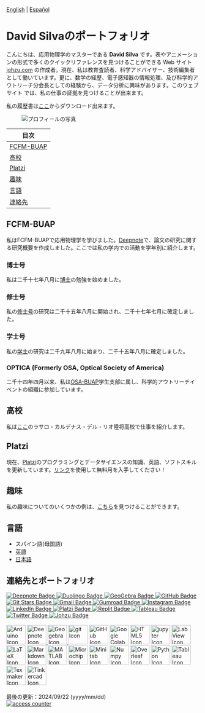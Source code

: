 [English](index.md) \| [Español](indexesp.md)

# David Silvaのポートフォリオ

こんにちは、応用物理学のマスターである **David Silva** です。表やアニメーションの形式で多くのクイックリファレンスを見つけることができる Web サイト [johzu.com](https://johzu.com/) の作成者。現在、私は教育査読者、科学アドバイザー、技術編集者として働いています。更に、数学の経歴、電子感知器の情報処理、及び科学的アウトリーチ分会長としての経験から、データ分析に興味があります。このウェブサイト では、私の仕事の証拠を見つけることが出来ます。

私の履歴書は[ここ](https://drive.google.com/file/d/136I_f1yHV-Bef3Kf8FSWmoad2mqdjbG-/view?usp=sharing)からダウンロード出来ます。

<figure>
  <img
  src="https://imgur.com/WxNkgL4.jpg"
  alt="プロフィールの写真">
</figure>

| 目次                    |
| ----------------------- |
| [FCFM-BUAP](#fcfm-buap) |
| [高校](#高校)           |
| [Platzi](#platzi)       |
| [趣味](#趣味)           |
| [言語](#言語)           |
| [連絡先](#連絡先)       |

## FCFM-BUAP

私はFCFM-BUAPで応用物理学を学びました。[Deepnote](https://deepnote.com/@david-silva-apango/Research-summary-0mDzbxatSmqOb-PeVQfuhQ)で、論文の研究に関する研究概要を作成しました。ここでは私の学内での活動を学年別に紹介します。

### 博士号

私は二千十七年八月に[博士](phdjp.md)の勉強を始めました。

### 修士号

私の[修士号](mscjp.md)の研究は二千十五年八月に開始され、二千十七年七月に確定しました。

### 学士号

私の[学士](bachelorjp.md)の研究は二千九年八月に始まり、二千十五年八月に確定しました。

### OPTICA (Formerly OSA, Optical Society of America)

二千十四年四月以来、私は[OSA-BUAP](opticajp.md)学生支部に属し、科学的アウトリーチイベントの組織に参加しています。

## 高校

私は[ここ](highjp.md)のラサロ・カルデナス・デル・リオ陸将高校で仕事を紹介します。

## Platzi

現在、[Platzi](platzijp.md)のプログラミングとデータサイエンスの知識、英語、ソフトスキルを更新しています。[リンク](https://platzi.com/r/davidsilvaa/)を使用して無料月を入手してください！

## 趣味

私の趣味についてのいくつかの例は、[こちら](hobbiesjp.md)を見つけることができます。

## 言語

- スパイン語(母国語)
- [英語](englishjp.md)
- [日本語](japanesejp.md)

## 連絡先とポートフォリオ

<div id="badges_social">
  <a href="https://deepnote.com/@david-silva-apango">
    <img src="https://img.shields.io/badge/Deepnote-3793EF?style=for-the-badge&logo=Deepnote&logoColor=white" alt="Deepnote Badge"/>
  </a>
  <a href="https://www.duolingo.com/profile/davidsa06">
    <img src="https://img.shields.io/badge/Duolingo-58CC02?style=for-the-badge&logo=Duolingo&logoColor=white" alt="Duolingo Badge"/>
  </a>
  <a href="https://www.geogebra.org/u/davidsa06">
    <img src="https://img.shields.io/badge/GeoGebra-violet" alt="GeoGebra Badge"/>
  </a>
  <a href="https://github.com/DavidSA06">
    <img src="https://img.shields.io/badge/GitHub-100000?style=for-the-badge&logo=github&logoColor=white" alt="GitHub Badge"/>
  </a>
  <a href="https://git-stars.com/user/DavidSA06">
    <img src="https://img.shields.io/badge/GIT%20STARS-ranking-red" alt="Git Stars Badge"/>
  </a>
  <a href="ddsilvaa06@gmail.com">
    <img src="https://img.shields.io/badge/Gmail-D14836?style=for-the-badge&logo=gmail&logoColor=white" alt="Gmail Badge"/>
  </a>
  <a href="https://davidsilvaapango.gumroad.com/">
    <img src="https://img.shields.io/badge/GUMROAD-36a9ae?style=for-the-badge&logo=gumroad&logoColor=white" alt="Gumroad Badge"/>
  </a>
  <a href="https://www.instagram.com/davidsa006/">
    <img src="https://img.shields.io/badge/Instagram-E4405F?style=for-the-badge&logo=instagram&logoColor=white" alt="Instagram Badge"/>
  </a>
  <a href="https://www.linkedin.com/in/david-silva-apango-60553714a/">
    <img src="https://img.shields.io/badge/LinkedIn-blue?style=for-the-badge&logo=linkedin&logoColor=white" alt="LinkedIn Badge"/>
  </a>
  <a href="https://platzi.com/p/davidsilvaa/">
    <img src="https://img.shields.io/badge/Platzi-98CA3F?style=for-the-badge&logo=platzi&logoColor=white" alt="Platzi Badge"/>
  </a>
  <a href="https://replit.com/@DavidSA061">
    <img src="https://img.shields.io/badge/replit-667881?style=for-the-badge&logo=replit&logoColor=white" alt="Replit Badge"/>
  </a>
  <a href="https://public.tableau.com/app/profile/david.silva2663">
    <img src="https://img.shields.io/badge/Tableau-E97627?style=for-the-badge&logo=Tableau&logoColor=white" alt="Tableau Badge"/>
  </a>
  <a href="https://twitter.com/DavidSA06">
    <img src="https://img.shields.io/badge/Twitter-1DA1F2?style=for-the-badge&logo=twitter&logoColor=white" alt="Twitter Badge"/>
  </a>
  <a href="https://johzu.com">
    <img src="https://img.shields.io/badge/website-000000?style=for-the-badge&logo=About.me&logoColor=white" alt="Johzu Badge"/>
  </a>
  <br>
</div>

<br>

<div id="icons">
  <img src="https://skillicons.dev/icons?i=arduino" width="50" height="50" alt="Arduino Icon" title="Arduino"/>
  <a href="https://deepnote.com/@david-silva-apango">
    <img src="https://static.crozdesk.com/web_app_library/providers/logos/000/012/667/original/deepnote-1619699007-logo.png?1619699007" width="50" height="50"  alt="Deepnote Icon" title="Deepnote (click to see my profile)"/>
  </a>
  <a href="https://www.geogebra.org/u/davidsa06">
    <img src="https://upload.wikimedia.org/wikipedia/commons/thumb/5/57/Geogebra.svg/2048px-Geogebra.svg.png" width="50" height="50"  alt="Geogebra Icon" title="Geogebra (click to see my profile)"/>
  </a>
  <img src="https://cdn.jsdelivr.net/gh/devicons/devicon/icons/git/git-original.svg" width="50" height="50" alt="git Icon" title="git"/>
  <img src="https://skillicons.dev/icons?i=github" width="50" height="50" alt="GitHub Icon" title="GitHub"/>
  <img src="https://avatars.githubusercontent.com/u/33467679?s=280&v=4" width="50" height="50" alt="Google Colab Icon" title="Google Colab"/> 
  <img src="https://cdn.jsdelivr.net/gh/devicons/devicon/icons/html5/html5-original.svg" width="50" height="50" alt="HTML5 Icon" title="HTML"/>
  <img src="https://cdn.jsdelivr.net/gh/devicons/devicon/icons/jupyter/jupyter-original.svg" width="50" height="50" alt="jupyter Icon" title="jupyter notebook"/>
  <img src="https://cdn.jsdelivr.net/gh/devicons/devicon/icons/labview/labview-original.svg" width="50" height="50" alt="LabView Icon" title="LabView"/>
  <img src="https://skillicons.dev/icons?i=latex" width="50" height="50" alt="LaTeX Icon" title="LaTeX"/>
  <img src="https://skillicons.dev/icons?i=md" width="50" height="50" alt="Markdown Icon" title="Markdown"/>
  <img src="https://cdn.jsdelivr.net/gh/devicons/devicon/icons/matlab/matlab-original.svg" width="50" height="50" alt="MATLAB Icon" title="MATLAB"/>
  <img src="https://companieslogo.com/img/orig/MCHP-167156da.png?t=1648759881" width="50" height="50" alt="Microchip Icon" title="Microchip"/>
  <img src="https://cdn.jsdelivr.net/gh/devicons/devicon/icons/minitab/minitab-original.svg" width="50" height="50" alt="Minitab Icon" title="Minitab"/>
  <img src="https://cdn.jsdelivr.net/gh/devicons/devicon/icons/numpy/numpy-original.svg" width="50" height="50" alt="Numpy Icon" title="Numpy"/>
  <img src="https://images.ctfassets.net/nrgyaltdicpt/6qSXAo1CYEeBn5RkKLOR64/19c74bfb9a32772e353ff25c6f0070f5/ologo_square_colour_light_bg.png" width="50" height="50" alt="Overleaf Icon" title="Overleaf"/>
  <img src="https://cdn.jsdelivr.net/gh/devicons/devicon/icons/python/python-original.svg" width="50" height="50" alt="Python Icon" title="Python"/>
  <a href="https://public.tableau.com/app/profile/david.silva2663">
    <img src="https://cdn.worldvectorlogo.com/logos/tableau-software.svg" width="50" height="50" alt="Tableau Icon" title="Tableau"/>
  </a>
  <img src="https://upload.wikimedia.org/wikipedia/commons/thumb/e/e0/TeXmaker_New_Logo.svg/1200px-TeXmaker_New_Logo.svg.png" width="50" height="50" alt="Texmaker Icon" title="Texmaker"/>
  <a href="https://www.tinkercad.com/dashboard/collections/1HubwpKc3if/circuits">
    <img src="https://morseinstitute.org/wp-content/uploads/2017/12/logo-tinkercad-256.png" width="50" height="50" alt="Tinkercad Icon" title="Tinkercad"/>
  </a>
<div>
<br>
最後の更新：2024/09/22 (yyyy/mm/dd)
<br>
<a href="https://hits.sh/davidsa06.github.io/indexjp.html/"><img alt="access counter" src="https://hits.sh/davidsa06.github.io/indexjp.html/.svg?view=today-total&style=plastic&label=access counter"/></a>
